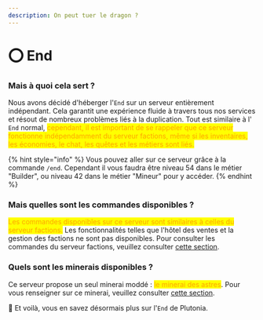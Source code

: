```yaml
---
description: On peut tuer le dragon ?
---
```


# ⭕ End

### Mais à quoi cela sert ?

Nous avons décidé d'héberger l'`End` sur un serveur entièrement indépendant. Cela garantit une expérience fluide à travers tous nos services et résout de nombreux problèmes liés à la duplication. Tout est similaire à l' `End` normal, <mark style="color:orange;">cependant, il est important de se rappeler que ce serveur fonctionne indépendamment du serveur factions, même si les inventaires, les économies, le chat, les quêtes et les métiers sont liés.</mark>

{% hint style="info" %}
Vous pouvez aller sur ce serveur grâce à la commande `/end`. Cependant il vous faudra être niveau 54 dans le métier "Builder", ou niveau 42 dans le métier "Mineur" pour y accéder.
{% endhint %}



### Mais quelles sont les commandes disponibles ?

<mark style="color:orange;">Les commandes disponibles sur ce serveur sont similaires à celles du serveur factions.</mark> Les fonctionnalités telles que l'hôtel des ventes et la gestion des factions ne sont pas disponibles. Pour consulter les commandes du serveur factions, veuillez consulter [cette section](factions.md).



### Quels sont les minerais disponibles ?

Ce serveur propose un seul minerai moddé : <mark style="color:orange;">le minerai des astres</mark>. Pour vous renseigner sur ce minerai, veuillez consulter [cette section](../gameplay/les-blocs/minerais.md).



🎉 Et voilà, vous en savez désormais plus sur l'`End` de Plutonia.
